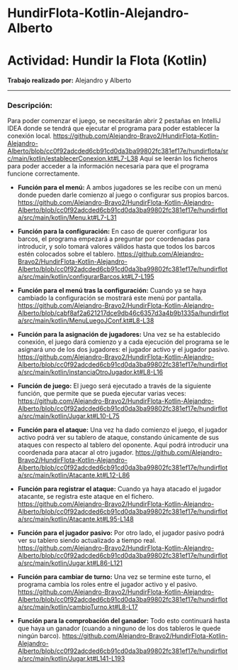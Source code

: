 # HundirFlota-Kotlin-Alejandro-Alberto

# Actividad: Hundir la Flota (Kotlin)

**Trabajo realizado por:** Alejandro y Alberto

---

### Descripción:

Para poder comenzar el juego, se necesitarán abrir 2 pestañas en IntelliJ IDEA
donde se tendrá que ejecutar el programa para poder establecer la conexión local.
https://github.com/Alejandro-Bravo2/HundirFlota-Kotlin-Alejandro-Alberto/blob/cc0f92adcded6cb91cd0da3ba99802fc381ef17e/hundirflota/src/main/kotlin/establecerConexion.kt#L7-L38
Aquí se leerán los ficheros para poder acceder a la información necesaria para que el programa funcione correctamente.

- **Función para el menú:** A ambos jugadores se les recibe con un menú donde pueden darle comienzo al juego o configurar sus propios
barcos.
https://github.com/Alejandro-Bravo2/HundirFlota-Kotlin-Alejandro-Alberto/blob/cc0f92adcded6cb91cd0da3ba99802fc381ef17e/hundirflota/src/main/kotlin/Menu.kt#L7-L31
- **Función para la configuración:** En caso de querer configurar los barcos, el programa empezará a preguntar por coordenadas para introducir, y solo tomará valores válidos hasta que todos los barcos estén colocados sobre el tablero.
https://github.com/Alejandro-Bravo2/HundirFlota-Kotlin-Alejandro-Alberto/blob/cc0f92adcded6cb91cd0da3ba99802fc381ef17e/hundirflota/src/main/kotlin/configurarBarcos.kt#L7-L195
- **Función para el menú tras la configuración:** Cuando ya se haya cambiado la configuración se mostrará este menú por pantalla.
https://github.com/Alejandro-Bravo2/HundirFlota-Kotlin-Alejandro-Alberto/blob/cabf8af2a621217dce9db46c6357d3a4b9b1335a/hundirflota/src/main/kotlin/MenuLuegoJConf.kt#L8-L38

- **Función para la asignación de jugadores:** Una vez se ha establecido conexión, el juego dará comienzo y a cada ejecución del programa
se le asignará uno de los dos jugadores: el jugador activo y el jugador pasivo.
https://github.com/Alejandro-Bravo2/HundirFlota-Kotlin-Alejandro-Alberto/blob/cc0f92adcded6cb91cd0da3ba99802fc381ef17e/hundirflota/src/main/kotlin/instanciaOtroJugador.kt#L8-L16

- **Función de juego:** El juego será ejecutado a través de la siguiente función, que permite que se pueda ejecutar varias veces:
https://github.com/Alejandro-Bravo2/HundirFlota-Kotlin-Alejandro-Alberto/blob/cc0f92adcded6cb91cd0da3ba99802fc381ef17e/hundirflota/src/main/kotlin/Jugar.kt#L10-L75


- **Función para el ataque:** Una vez ha dado comienzo el juego, el jugador activo podrá ver su tablero de ataque, constando únicamente
de sus ataques con respecto al tablero del oponente. Aquí podrá introducir una coordenada para atacar al otro jugador.
https://github.com/Alejandro-Bravo2/HundirFlota-Kotlin-Alejandro-Alberto/blob/cc0f92adcded6cb91cd0da3ba99802fc381ef17e/hundirflota/src/main/kotlin/Atacante.kt#L12-L86

- **Función para registrar el ataque:** Cuando ya haya atacado el jugador atacante, se registra este ataque en el fichero.
https://github.com/Alejandro-Bravo2/HundirFlota-Kotlin-Alejandro-Alberto/blob/cc0f92adcded6cb91cd0da3ba99802fc381ef17e/hundirflota/src/main/kotlin/Atacante.kt#L95-L148

- **Función para el jugador pasivo:** Por otro lado, el jugador pasivo podrá ver su tablero siendo actualizado a tiempo real.
https://github.com/Alejandro-Bravo2/HundirFlota-Kotlin-Alejandro-Alberto/blob/cc0f92adcded6cb91cd0da3ba99802fc381ef17e/hundirflota/src/main/kotlin/Jugar.kt#L86-L121



- **Función para cambiar de turno:** Una vez se termine este turno, el programa cambia los roles entre el jugador activo y el pasivo.
https://github.com/Alejandro-Bravo2/HundirFlota-Kotlin-Alejandro-Alberto/blob/cc0f92adcded6cb91cd0da3ba99802fc381ef17e/hundirflota/src/main/kotlin/cambioTurno.kt#L8-L17


- **Función para la comprobación del ganador:** Todo esto continuará hasta que haya un ganador (cuando a ninguno de los dos tableros le quede ningún barco).
https://github.com/Alejandro-Bravo2/HundirFlota-Kotlin-Alejandro-Alberto/blob/cc0f92adcded6cb91cd0da3ba99802fc381ef17e/hundirflota/src/main/kotlin/Jugar.kt#L141-L193
